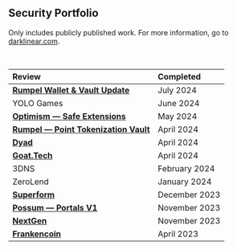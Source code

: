 ## Security Portfolio

Only includes publicly published work. For more information, go to [darklinear.com](https://darklinear.com).

<br>


<center>

| Review   | Completed      |
| :-------- | :----------    |
| [**Rumpel Wallet & Vault Update**](https://github.com/Darklinear-Solutions/portfolio/blob/main/reports/Rumpel-Wallet-Darklinear-Security-Review.pdf) | July 2024 |
| YOLO Games | June 2024 |
| [**Optimism — Safe Extensions**](https://github.com/Darklinear-Solutions/portfolio/blob/main/reports/Optimism-Safe-Extensions-Darklinear-Security-Review.pdf) | May 2024 |
| [**Rumpel — Point Tokenization Vault**](https://github.com/Darklinear-Solutions/portfolio/blob/main/reports/Rumpel-Darklinear-Security-Review.pdf) | April 2024 |
| [**Dyad**](https://github.com/Darklinear-Solutions/portfolio/blob/main/reports/Dyad-Darklinear-Security-Review.pdf) | April 2024 |
| [**Goat.Tech**](https://github.com/Darklinear-Solutions/portfolio/blob/main/reports/Goat.Tech-Darklinear-Security-Review.pdf) | April 2024 |
| 3DNS | February 2024 |
| ZeroLend | January 2024 |
| [**Superform**](https://github.com/Darklinear-Solutions/portfolio/blob/main/reports/Superform-Darklinear-Security-Review.pdf)  | December 2023  |
| [**Possum — Portals V1**](https://github.com/Darklinear-Solutions/portfolio/blob/main/reports/Possum-V1-Darklinear-Security-Review.pdf) | November 2023 |
| [**NextGen**](https://github.com/Darklinear-Solutions/portfolio/blob/main/reports/NextGen-Darklinear-Security-Review.pdf) | November 2023 |
| [**Frankencoin**](https://github.com/Darklinear-Solutions/portfolio/blob/main/reports/Frankencoin-Darklinear-Security-Review.pdf) | April 2023 |

</center>
